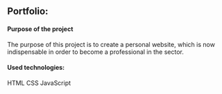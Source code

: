 Portfolio:
----------

#### Purpose of the project

The purpose of this project is to create a personal website, which is now indispensable in order to become a professional in the sector.

#### Used technologies:

HTML CSS JavaScript